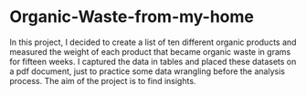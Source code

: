 # Organic-Waste-from-my-home
In this project, I decided to create a list of ten different organic products and measured the weight of each product that became organic waste in grams for fifteen weeks. I captured the data in tables and placed these datasets on a pdf document, just to practice some data wrangling before the analysis process. The aim of the project is to find insights. 
